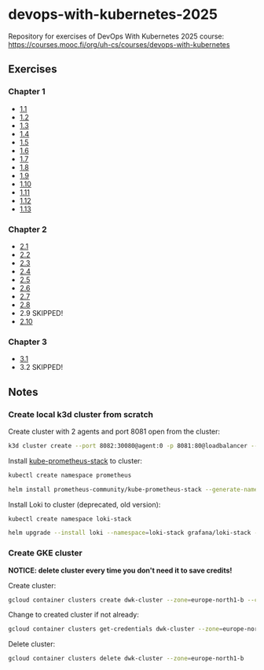 # devops-with-kubernetes-2025

Repository for exercises of DevOps With Kubernetes 2025 course: https://courses.mooc.fi/org/uh-cs/courses/devops-with-kubernetes

## Exercises

### Chapter 1

- [1.1](https://github.com/MiguelSombrero/devops-with-kubernetes-2025/tree/1.1/log_output/log-output)
- [1.2](https://github.com/MiguelSombrero/devops-with-kubernetes-2025/tree/1.2/the_project)
- [1.3](https://github.com/MiguelSombrero/devops-with-kubernetes-2025/tree/1.3/log_output/log-output)
- [1.4](https://github.com/MiguelSombrero/devops-with-kubernetes-2025/tree/1.4/the_project)
- [1.5](https://github.com/MiguelSombrero/devops-with-kubernetes-2025/tree/1.5/the_project)
- [1.6](https://github.com/MiguelSombrero/devops-with-kubernetes-2025/tree/1.6/the_project)
- [1.7](https://github.com/MiguelSombrero/devops-with-kubernetes-2025/tree/1.7/log_output)
- [1.8](https://github.com/MiguelSombrero/devops-with-kubernetes-2025/tree/1.8/the_project)
- [1.9](https://github.com/MiguelSombrero/devops-with-kubernetes-2025/tree/1.9/log_output)
- [1.10](https://github.com/MiguelSombrero/devops-with-kubernetes-2025/tree/1.10/log_output/log-output-app)
- [1.11](https://github.com/MiguelSombrero/devops-with-kubernetes-2025/tree/1.11/log_output)
- [1.12](https://github.com/MiguelSombrero/devops-with-kubernetes-2025/tree/1.12/the_project)
- [1.13](https://github.com/MiguelSombrero/devops-with-kubernetes-2025/tree/1.13/the_project)

### Chapter 2

- [2.1](https://github.com/MiguelSombrero/devops-with-kubernetes-2025/tree/2.1/log_output)
- [2.2](https://github.com/MiguelSombrero/devops-with-kubernetes-2025/tree/2.2/the_project)
- [2.3](https://github.com/MiguelSombrero/devops-with-kubernetes-2025/tree/2.3/log_output)
- [2.4](https://github.com/MiguelSombrero/devops-with-kubernetes-2025/tree/2.4/the_project)
- [2.5](https://github.com/MiguelSombrero/devops-with-kubernetes-2025/tree/2.5/log_output)
- [2.6](https://github.com/MiguelSombrero/devops-with-kubernetes-2025/tree/2.6/the_project)
- [2.7](https://github.com/MiguelSombrero/devops-with-kubernetes-2025/tree/2.7/log_output)
- [2.8](https://github.com/MiguelSombrero/devops-with-kubernetes-2025/tree/2.8/the_project)
- 2.9 SKIPPED!
- [2.10](https://github.com/MiguelSombrero/devops-with-kubernetes-2025/tree/2.10/the_project)

### Chapter 3

- [3.1](https://github.com/MiguelSombrero/devops-with-kubernetes-2025/tree/3.1/log_output)
- 3.2 SKIPPED!


## Notes

### Create local k3d cluster from scratch

Create cluster with 2 agents and port 8081 open from the cluster:

```bash
k3d cluster create --port 8082:30080@agent:0 -p 8081:80@loadbalancer --agents 2
```

Install [kube-prometheus-stack](https://artifacthub.io/packages/helm/prometheus-community/kube-prometheus-stack) to cluster:

```bash
kubectl create namespace prometheus
```

```bash
helm install prometheus-community/kube-prometheus-stack --generate-name --namespace prometheus
```

Install Loki to cluster (deprecated, old version):

```bash
kubectl create namespace loki-stack
```

```bash
helm upgrade --install loki --namespace=loki-stack grafana/loki-stack --set loki.image.tag=2.9.3
```

### Create GKE cluster

**NOTICE: delete cluster every time you don't need it to save credits!**

Create cluster:

```bash
gcloud container clusters create dwk-cluster --zone=europe-north1-b --cluster-version=1.32 --disk-size=32 --num-nodes=3 --machine-type=e2-micro
```

Change to created cluster if not already:

````bash
gcloud container clusters get-credentials dwk-cluster --zone=europe-north1-b
````

Delete cluster:

```bash
gcloud container clusters delete dwk-cluster --zone=europe-north1-b
```
